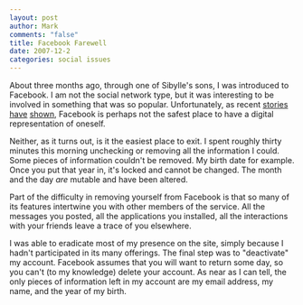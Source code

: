 ```yaml
--- 
layout: post
author: Mark
comments: "false"
title: Facebook Farewell
date: 2007-12-2
categories: social issues
---
```

About three months ago, through one of Sibylle's sons, I was introduced to Facebook.  I am not the social network type, but it was interesting to be involved in something that was so popular.  Unfortunately, as recent <a href="http://bits.blogs.nytimes.com/2007/11/30/coke-is-holding-off-on-sipping-facebooks-beacon/" title="Coke and Facebook's Beacon">stories</a> <a href="http://us.blognation.com/2007/12/01/im-ready-to-bail-on-facebook-the-new-face-of-evil/" title="Facebook is the new face of evil">have</a> <a href="http://www.zeldman.com/2007/11/28/facebook-privacy/" title="Facebook Privacy">shown</a>, Facebook is perhaps not the safest place to have a digital representation of oneself.

Neither, as it turns out, is it the easiest place to exit.  I spent roughly thirty minutes this morning unchecking or removing all the information I could.  Some pieces of information couldn't be removed.  My birth date for example.  Once you put that year in, it's locked and cannot be changed.  The month and the day <i>are</i> mutable and have been altered.

Part of the difficulty in removing yourself from Facebook is that so many of its features intertwine you with other members of the service.  All the messages you posted, all the applications you installed, all the interactions with your friends leave a trace of you elsewhere.

I was able to eradicate most of my presence on the site, simply because I hadn't participated in its many offerings.  The final step was to "deactivate" my account.  Facebook assumes that you will want to return some day, so you can't (to my knowledge) delete your account.  As near as I can tell, the only pieces of information left in my account are my email address, my name, and the year of my birth.
